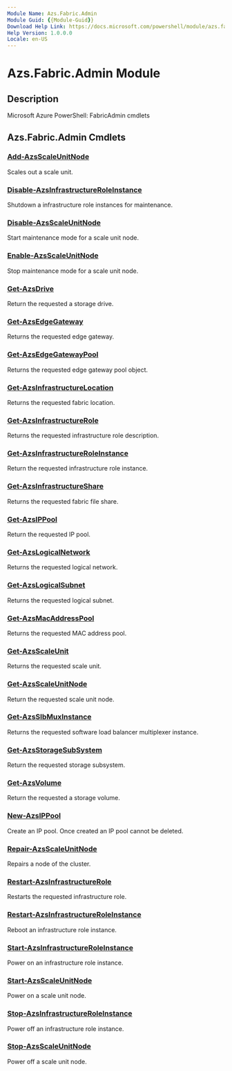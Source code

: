 ```yaml
---
Module Name: Azs.Fabric.Admin
Module Guid: {{Module-Guid}}
Download Help Link: https://docs.microsoft.com/powershell/module/azs.fabric.admin
Help Version: 1.0.0.0
Locale: en-US
---
```


# Azs.Fabric.Admin Module
## Description
Microsoft Azure PowerShell: FabricAdmin cmdlets

## Azs.Fabric.Admin Cmdlets
### [Add-AzsScaleUnitNode](Add-AzsScaleUnitNode.md)
Scales out a scale unit.

### [Disable-AzsInfrastructureRoleInstance](Disable-AzsInfrastructureRoleInstance.md)
Shutdown a infrastructure role instances for maintenance.

### [Disable-AzsScaleUnitNode](Disable-AzsScaleUnitNode.md)
Start maintenance mode for a scale unit node.

### [Enable-AzsScaleUnitNode](Enable-AzsScaleUnitNode.md)
Stop maintenance mode for a scale unit node.

### [Get-AzsDrive](Get-AzsDrive.md)
Return the requested a storage drive.

### [Get-AzsEdgeGateway](Get-AzsEdgeGateway.md)
Returns the requested edge gateway.

### [Get-AzsEdgeGatewayPool](Get-AzsEdgeGatewayPool.md)
Returns the requested edge gateway pool object.

### [Get-AzsInfrastructureLocation](Get-AzsInfrastructureLocation.md)
Returns the requested fabric location.

### [Get-AzsInfrastructureRole](Get-AzsInfrastructureRole.md)
Returns the requested infrastructure role description.

### [Get-AzsInfrastructureRoleInstance](Get-AzsInfrastructureRoleInstance.md)
Return the requested infrastructure role instance.

### [Get-AzsInfrastructureShare](Get-AzsInfrastructureShare.md)
Returns the requested fabric file share.

### [Get-AzsIPPool](Get-AzsIPPool.md)
Return the requested IP pool.

### [Get-AzsLogicalNetwork](Get-AzsLogicalNetwork.md)
Returns the requested logical network.

### [Get-AzsLogicalSubnet](Get-AzsLogicalSubnet.md)
Returns the requested logical subnet.

### [Get-AzsMacAddressPool](Get-AzsMacAddressPool.md)
Returns the requested MAC address pool.

### [Get-AzsScaleUnit](Get-AzsScaleUnit.md)
Returns the requested scale unit.

### [Get-AzsScaleUnitNode](Get-AzsScaleUnitNode.md)
Return the requested scale unit node.

### [Get-AzsSlbMuxInstance](Get-AzsSlbMuxInstance.md)
Returns the requested software load balancer multiplexer instance.

### [Get-AzsStorageSubSystem](Get-AzsStorageSubSystem.md)
Return the requested storage subsystem.

### [Get-AzsVolume](Get-AzsVolume.md)
Return the requested a storage volume.

### [New-AzsIPPool](New-AzsIPPool.md)
Create an IP pool.
Once created an IP pool cannot be deleted.

### [Repair-AzsScaleUnitNode](Repair-AzsScaleUnitNode.md)
Repairs a node of the cluster.

### [Restart-AzsInfrastructureRole](Restart-AzsInfrastructureRole.md)
Restarts the requested infrastructure role.

### [Restart-AzsInfrastructureRoleInstance](Restart-AzsInfrastructureRoleInstance.md)
Reboot an infrastructure role instance.

### [Start-AzsInfrastructureRoleInstance](Start-AzsInfrastructureRoleInstance.md)
Power on an infrastructure role instance.

### [Start-AzsScaleUnitNode](Start-AzsScaleUnitNode.md)
Power on a scale unit node.

### [Stop-AzsInfrastructureRoleInstance](Stop-AzsInfrastructureRoleInstance.md)
Power off an infrastructure role instance.

### [Stop-AzsScaleUnitNode](Stop-AzsScaleUnitNode.md)
Power off a scale unit node.

